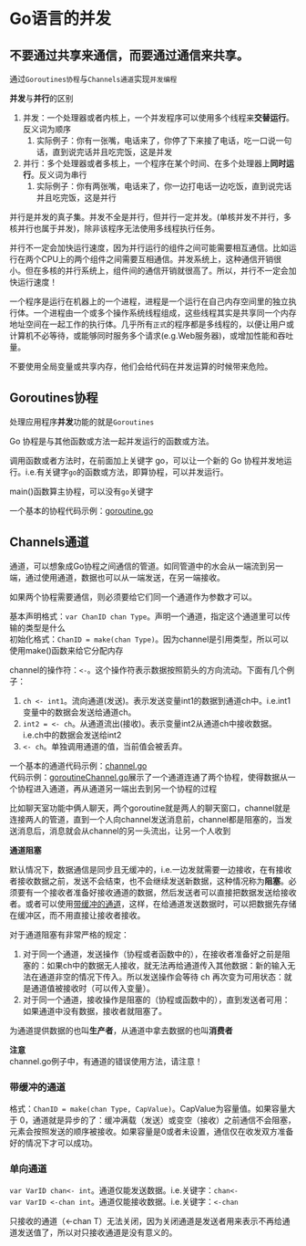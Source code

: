 # Go语言的并发  
## **不要通过共享来通信，而要通过通信来共享。**  

通过`Goroutines协程`与`Channels通道`实现`并发编程`  

**并发**与**并行**的区别  
1. 并发：一个处理器或者内核上，一个并发程序可以使用多个线程来**交替运行**。反义词为顺序  
   1. 实际例子：你有一张嘴，电话来了，你停了下来接了电话，吃一口说一句话，直到说完话并且吃完饭，这是并发  
1. 并行：多个处理器或者多核上，一个程序在某个时间、在多个处理器上**同时运行**。反义词为串行  
   1. 实际例子：你有两张嘴，电话来了，你一边打电话一边吃饭，直到说完话并且吃完饭，这是并行  

并行是并发的真子集。并发不全是并行，但并行一定并发。(单核并发不并行，多核并行也属于并发)，除非该程序无法使用多线程执行任务。  

并行不一定会加快运行速度，因为并行运行的组件之间可能需要相互通信。比如运行在两个CPU上的两个组件之间需要互相通信。并发系统上，这种通信开销很小。但在多核的并行系统上，组件间的通信开销就很高了。所以，并行不一定会加快运行速度！  

一个程序是运行在机器上的一个进程，进程是一个运行在自己内存空间里的独立执行体。一个进程由一个或多个操作系统线程组成，这些线程其实是共享同一个内存地址空间在一起工作的执行体。几乎所有`正式`的程序都是多线程的，以便让用户或计算机不必等待，或能够同时服务多个请求(e.g.Web服务器)，或增加性能和吞吐量。  

不要使用全局变量或共享内存，他们会给代码在并发运算的时候带来危险。  

## Goroutines协程  
处理应用程序**并发**功能的就是`Goroutines`  

Go 协程是与其他函数或方法一起并发运行的函数或方法。  

调用函数或者方法时，在前面加上关键字 go，可以让一个新的 Go 协程并发地运行。i.e.有关键字`go`的函数或方法，即算协程，可以并发运行。  

main()函数算主协程，可以没有`go`关键字

一个基本的协程代码示例：[goroutine.go](/10.GoroutinesAndChannels/goroutine.go)  


## Channels通道  
通道，可以想象成Go协程之间通信的管道。如同管道中的水会从一端流到另一端，通过使用通道，数据也可以从一端发送，在另一端接收。  

如果两个协程需要通信，则必须要给它们同一个通道作为参数才可以。    

基本声明格式：`var ChanID chan Type`。声明一个通道，指定这个通道里可以传输的类型是什么  
初始化格式：`ChanID = make(chan Type)`。因为channel是引用类型，所以可以使用make()函数来给它分配内存  

channel的操作符：`<-`。这个操作符表示数据按照箭头的方向流动。下面有几个例子：  
1. `ch <- int1`。流向通道(发送)。表示发送变量int1的数据到通道ch中。i.e.int1变量中的数据会发送给通道ch。  
1. `int2 = <- ch`。从通道流出(接收)。表示变量int2从通道ch中接收数据。i.e.ch中的数据会发送给int2  
1. `<- ch`。单独调用通道的值，当前值会被丢弃。 

一个基本的通道代码示例：[channel.go](/10.GoroutinesAndChannels/channel.go)  
代码示例：[goroutineChannel.go](/10.GoroutinesAndChannels/goroutineChannel.go)展示了一个通道连通了两个协程，使得数据从一个协程进入通道，再从通道另一端出去到另一个协程的过程  

比如聊天室功能中俩人聊天，两个goroutine就是两人的聊天窗口，channel就是连接两人的管道，直到一个人向channel发送消息前，channel都是阻塞的，当发送消息后，消息就会从channel的另一头流出，让另一个人收到  

**通道阻塞**  

默认情况下，数据通信是同步且无缓冲的，i.e.一边发就需要一边接收，在有接收者接收数据之前，发送不会结束，也不会继续发送新数据，这种情况称为**阻塞**。必须要有一个接收者准备好接收通道的数据，然后发送者可以直接把数据发送给接收者。或者可以使用[带缓冲的通道](#带缓冲的通道)，这样，在给通道发送数据时，可以把数据先存储在缓冲区，而不用直接让接收者接收。  

对于通道阻塞有非常严格的规定：  
1. 对于同一个通道，发送操作（协程或者函数中的），在接收者准备好之前是阻塞的：如果ch中的数据无人接收，就无法再给通道传入其他数据：新的输入无法在通道非空的情况下传入。所以发送操作会等待 ch 再次变为可用状态：就是通道值被接收时（可以传入变量）。  
1. 对于同一个通道，接收操作是阻塞的（协程或函数中的），直到发送者可用：如果通道中没有数据，接收者就阻塞了。  

为通道提供数据的也叫**生产者**，从通道中拿去数据的也叫**消费者**  

**注意**  
channel.go例子中，有通道的错误使用方法，请注意！  

### 带缓冲的通道  
格式：`ChanID = make(chan Type, CapValue)`。CapValue为容量值。如果容量大于 0，通道就是异步的了：缓冲满载（发送）或变空（接收）之前通信不会阻塞，元素会按照发送的顺序被接收。如果容量是0或者未设置，通信仅在收发双方准备好的情况下才可以成功。  

### 单向通道  
`var VarID chan<- int`。通道仅能发送数据。i.e.关键字：`chan<-`  
`var VarID <-chan int`。通道仅能接收数据。i.e.关键字：`<-chan`  

只接收的通道（<-chan T）无法关闭，因为关闭通道是发送者用来表示不再给通道发送值了，所以对只接收通道是没有意义的。  
